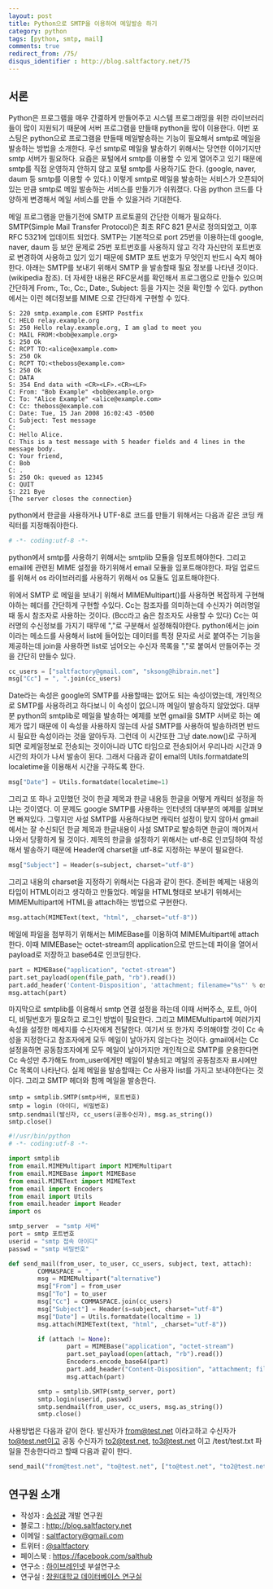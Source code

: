 ```yaml
---
layout: post
title: Python으로 SMTP을 이용하여 메일발송 하기
category: python
tags: [python, smtp, mail]
comments: true
redirect_from: /75/
disqus_identifier : http://blog.saltfactory.net/75
---
```


## 서론

Python은 프로그램을 매우 간결하게 만들어주고 시스템 프로그래밍을 위한 라이브러리들이 많이 지원되기 때문에 서버 프로그램을 만들때 python을 많이 이용한다. 이번 포스팅은 python으로 프로그램을 만들때 메일발송하는 기능이 필요해서 smtp로 메일을 발송하는 방법을 소개한다. 우선 smtp로 메일을 발송하기 위해서는 당연한 이야기지만 smtp 서버가 필요하다.  요즘은 포털에서 smtp를 이용할 수 있게 열어주고 있기 때문에 smtp를 직접 운영하지 안하지 않고 포털 smtp를 사용하기도 한다. (google, naver, daum 등 smtp를 이용할 수 있다.) 이렇게 smtp로 메일을 발송하는 서비스가 오픈되어 있는 만큼 smtp로 메일 발송하는 서비스를 만들기가 쉬워졌다. 다음 python 코드를 다양하게 변경해서 메일 서비스를 만들 수 있을거라 기대한다.
<!--more-->

메일 프로그램을 만들기전에 SMTP 프로토콜의 간단한 이해가 필요하다.  SMTP(Simple Mail Transfer Protocol)은 최초 RFC 821 문서로 정의되었고, 이후 RFC 5321에 업데이트 되었다. SMTP는 기본적으로 port 25번을 이용하는데 google, naver, daum 등 보안 문제로 25번 포트번호를 사용하지 않고 각각 자신만의 포트번호로 변경하여 사용하고 있기 있기 때문에 SMTP 포트 번호가 무엇인지 반드시 숙지 해야한다. 아래는 SMTP를 보내기 위해서 SMTP 을 발송할때 필요 정보를 나타낸 것이다.(wikipedia 참조). 더 자세한 내용은 RFC문서를 확인해서 프로그램으로 만들수 있으며 간단하게 From:, To:, Cc:, Date:, Subject: 등을 가지는 것을 확인할 수 있다. python에서는 이런 헤더정보를 MIME 으로 간단하게 구현할 수 있다.

```
S: 220 smtp.example.com ESMTP Postfix
C: HELO relay.example.org
S: 250 Hello relay.example.org, I am glad to meet you
C: MAIL FROM:<bob@example.org>
S: 250 Ok
C: RCPT TO:<alice@example.com>
S: 250 Ok
C: RCPT TO:<theboss@example.com>
S: 250 Ok
C: DATA
S: 354 End data with <CR><LF>.<CR><LF>
C: From: "Bob Example" <bob@example.org>
C: To: "Alice Example" <alice@example.com>
C: Cc: theboss@example.com
C: Date: Tue, 15 Jan 2008 16:02:43 -0500
C: Subject: Test message
C:
C: Hello Alice.
C: This is a test message with 5 header fields and 4 lines in the message body.
C: Your friend,
C: Bob
C: .
S: 250 Ok: queued as 12345
C: QUIT
S: 221 Bye
{The server closes the connection}
```

python에서 한글을 사용하거나 UTF-8로 코드를 만들기 위해서는 다음과 같은 코딩 캐릭터를 지정해줘야한다.

```python
# -*- coding:utf-8 -*-
```

python에서 smtp를 사용하기 위해서는 smtplib 모듈을 임포트해야한다. 그리고 email에 관련된 MIME 설정을 하기위해서 email 모듈을 임포트해야한다. 파일 업로드를 위해서 os 라이브러리를 사용하기 위해서 os 모듈도 임포트해야한다.

위에서 SMTP 로 메일을 보내기 위해서 MIMEMultipart()를 사용하면 복잡하게 구현해야하는 헤더를 간단하게 구현할 수있다.
Cc는 참조자를 의미하는데 수신자가 여러명일 때 동시 참조자로 사용하는 것이다. (Bcc라고 숨은 참조자도 사용할 수 있다)
Cc는 여러명의 수신정보를 가지기 때무에 ","로 구분해서 설정해줘야한다. python에서는 join이라는 메소드를 사용해서 list에 들어있는 데이터를 특정 문자로 서로 붙여주는 기능을 제공하는데 join을 사용하면 list로 넘어오는 수신자 목록을 ","로 붙여서 만들어주는 것을 간단히 만들수 있다.

```python
cc_users = ["saltfactory@gmail.com", "sksong@hibrain.net"]
msg["Cc"] = ", ".join(cc_users)
```

Date라는 속성은 google의 SMTP를 사용할때는 없어도 되는 속성이였는데, 개인적으로 SMTP를 사용하려고 하다보니 이 속성이 없으니까 메일이 발송하지 않았었다. 대부분 python의 smtplib로 메일을 발송하는 예제를 보면 gmail을 SMTP 서버로 하는 예제가 많기 때문에 이 속성을 사용하지 않는데 사설 SMTP를 사용하여 발송하려면 반드시 필요한 속성이라는 것을 알아두자. 그런데 이 시간또한 그냥 date.now()로 구하게 되면 로케일정보로 전송되는 것이아니라 UTC 타임으로 전송되어서 우리나라 시간과 9시간의 차이가 나서 발송이 된다. 그래서 다음과 같이 emal의 Utils.formatdate의 localetime을 이용해서 시간을 구하도록 한다.

```python
msg["Date"] = Utils.formatdate(localetime=1)
```

그리고 또 하나 고민했던 것이 한글 제목과 한글 내용등 한글을 어떻게 캐릭터 설정을 하냐는 것이였다. 이 문제도 google SMTP를 사용하는 인터넷의 대부분의 예제를 살펴보면 빠져있다. 그렇지만 사설 SMTP를 사용하다보면 캐릭터 설정이 맞지 않아서 gmail에서는 잘 수신되던 한글 제목과 한글내용이 사설 SMTP로 발송하면 한글이 깨어져서 나와서 당황하게 될 것이다.
제목의 한글을 설정하기 위해서는 utf-8로 인코딩하여 작성해서 발송하기 때문에 Header에 charset을 utf-8로 지정하는 부분이 필요한다.

```python
msg["Subject"] = Header(s=subject, charset="utf-8")
```

그리고 내용의 charset을 지정하기 위해서는 다음과 같이 한다. 준비한 예제는 내용의 타입이 HTML이라고 생각하고 만들었다. 메일을 HTML형태로 보내기 위해서는 MIMEMultipart에 HTML을 attach하는 방법으로 구현한다.

```python
msg.attach(MIMEText(text, "html", _charset="utf-8"))
```

메일에 파일을 첨부하기 위해서는 MIMEBase를 이용하여 MIMEMultipart에 attach 한다. 이때 MIMEBase는 octet-stream의 application으로 만드는데 파이을 열어서 payload로 저장하고 base64로 인코딩한다.

```python
part = MIMEBase("application", "octet-stream")
part.set_payload(open(file_path, "rb").read())
part.add_header('Content-Disposition', 'attachment; filename="%s"' % os.path.basename(file_path))
msg.attach(part)
```

마지막으로 smtplib를 이용해서 smtp 연결 설정을 하는데 이때 서버주소, 포트, 아이디, 비밀번호가 필요하고 로그인 방법이 필요한다.
그리고 MIMEMultipart에 여러가지 속성을 설정한 메세지를 수신자에게 전달한다. 여기서 또 한가지 주의해야할 것이 Cc 속성을 지정한다고 참조자에게 모두 메일이 날아가지 않는다는 것이다. gmail에서는 Cc 설정을하면 공동참조자에게 모두 메일이 날아가지만 개인적으로 SMTP를 운용한다면 Cc 속성만 추가해도 from_user에게만 메일이 발송되고 메일의 공동참조자 표시에만 Cc 목록이 나타난다. 실제 메일을 발송할때는 Cc 사용자 list를 가지고 보내야한다는 것이다. 그리고 SMTP 헤더와 함께 메일을 발송한다.

```
smtp = smtplib.SMTP(smtp서버, 포트번호)
smtp = login (아이디, 비밀번호)
smtp.sendmail(발신자, cc_users(공동수신자), msg.as_string())
smtp.close()
```

```python
#!/usr/bin/python
# -*- coding:utf-8 -*-

import smtplib
from email.MIMEMultipart import MIMEMultipart
from email.MIMEBase import MIMEBase
from email.MIMEText import MIMEText
from email import Encoders
from email import Utils
from email.header import Header
import os

smtp_server  = "smtp 서버"
port = smtp 포트번호
userid = "smtp 접속 아이디"
passwd = "smtp 비밀번호"

def send_mail(from_user, to_user, cc_users, subject, text, attach):
        COMMASPACE = ", "
        msg = MIMEMultipart("alternative")
        msg["From"] = from_user
        msg["To"] = to_user
        msg["Cc"] = COMMASPACE.join(cc_users)
        msg["Subject"] = Header(s=subject, charset="utf-8")
        msg["Date"] = Utils.formatdate(localtime = 1)
        msg.attach(MIMEText(text, "html", _charset="utf-8"))

        if (attach != None):
                part = MIMEBase("application", "octet-stream")
                part.set_payload(open(attach, "rb").read())
                Encoders.encode_base64(part)
                part.add_header("Content-Disposition", "attachment; filename=\"%s\"" % os.path.basename(attach))
                msg.attach(part)

        smtp = smtplib.SMTP(smtp_server, port)
        smtp.login(userid, passwd)
        smtp.sendmail(from_user, cc_users, msg.as_string())
        smtp.close()
```

사용방법은 다음과 같이 한다. 발신자가 from@test.net 이라고하고 수신자가 to@test.net이고 공동 수신자가 to2@test.net, to3@test.net 이고 /test/test.txt 파일을 전송한다라고 할때 다음과 같이 한다.

```python
send_mail("from@test.net", "to@test.net", ["to@test.net", "to2@test.net", "to3@test.net"], "제목", "내용",  "/test/test.txt")
```

## 연구원 소개

* 작성자 : [송성광](http://about.me/saltfactory) 개발 연구원
* 블로그 : http://blog.saltfactory.net
* 이메일 : [saltfactory@gmail.com](mailto:saltfactory@gmail.com)
* 트위터 : [@saltfactory](https://twitter.com/saltfactory)
* 페이스북 : https://facebook.com/salthub
* 연구소 : [하이브레인넷](http://www.hibrain.net) 부설연구소
* 연구실 : [창원대학교 데이터베이스 연구실](http://dblab.changwon.ac.kr)
